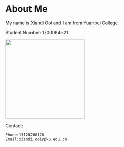 # About Me

My name is Xiandi Ooi and I am from Yuanpei College.

Student Number: 1700094621

<img src = "https://user-images.githubusercontent.com/43445880/45863520-18eb5a00-bda9-11e8-9c83-5a4091aa99cc.jpg" height="250" width = "250">

Contact:
```
Phone:13120200128
Email:xiandi.ooi@pku.edu.cn
